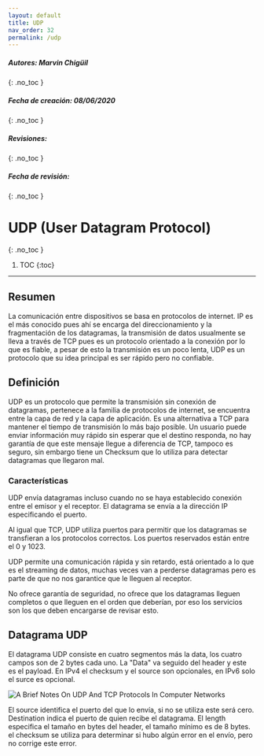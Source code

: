 ```yaml
---
layout: default
title: UDP
nav_order: 32
permalink: /udp
---
```

##### **Autores:** Marvin Chigüil 
{: .no_toc }


##### **Fecha de creación:** 08/06/2020 
{: .no_toc }

##### **Revisiones:** 
{: .no_toc }

##### **Fecha de revisión:** 
{: .no_toc }

# UDP (User Datagram Protocol)
{: .no_toc }

1. TOC
{:toc}

---


## Resumen
La comunicación entre dispositivos se basa en protocolos de internet. IP es el más conocido pues ahí se encarga del direccionamiento y la fragmentación de los datagramas, la transmisión de datos usualmente se lleva a través de TCP pues es un protocolo orientado a la conexión por lo que es fiable, a pesar de esto la transmisión es un poco lenta, UDP es un protocolo que su idea principal es ser rápido pero no confiable.


## Definición
UDP es un protocolo que permite la transmisión sin conexión de datagramas, pertenece a la familia de protocolos de internet, se encuentra entre la capa de red y la capa de aplicación. Es una alternativa a TCP para mantener el tiempo de transmisión lo más bajo posible. Un usuario puede enviar información muy rápido sin esperar que el destino responda, no hay garantía de que este mensaje llegue a diferencia de TCP, tampoco es seguro, sin embargo tiene un Checksum que lo utiliza para detectar datagramas que llegaron mal.

### Características

UDP envía datagramas incluso cuando no se haya establecido conexión entre el emisor y el receptor. El datagrama se envía a la dirección IP especificando el puerto.

Al igual que TCP, UDP utiliza puertos para permitir que los datagramas se transfieran a los protocolos correctos. Los puertos reservados están entre el 0 y 1023.

UDP permite una comunicación rápida y sin retardo, está orientado a lo que es el streaming de datos, muchas veces van a perderse datagramas pero es parte de que no nos garantice que le lleguen al receptor.

No ofrece garantía de seguridad, no ofrece que los datagramas lleguen completos o que lleguen en el orden que deberían, por eso los servicios son los que deben encargarse de revisar esto.

## Datagrama UDP

El datagrama UDP consiste en cuatro segmentos más la data, los cuatro campos son de 2 bytes cada uno. La "Data" va seguido del header y este es el payload. En IPv4 el checksum y el source son opcionales, en IPv6 solo el surce es opcional.

![A Brief Notes On UDP And TCP Protocols In Computer Networks](https://www.tutorialsweb.com/networking/tcp-ip/images/fig8_UDP.jpg)

El source identifica el puerto del que lo envía, si no se utiliza este será cero. Destination indica el puerto de quien recibe el datagrama. El length especifica el tamaño en bytes del header, el tamaño mínimo es de 8 bytes. el checksum se utiliza para determinar si hubo algún error en el envío, pero no corrige este error.

